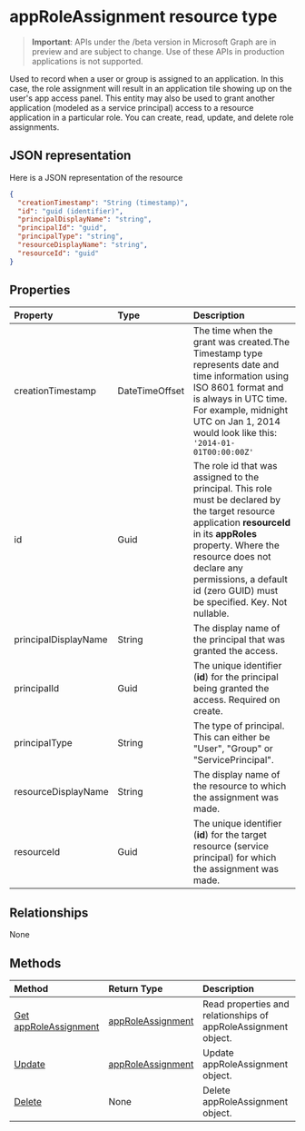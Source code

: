 # appRoleAssignment resource type

> **Important**: APIs under the /beta version in Microsoft Graph are in preview and are subject to change. Use of these APIs in production applications is not supported.

Used to record when a user or group is assigned to an application. In this case, the role assignment will result in an application tile showing up on the user's app access panel. This entity may also be used to grant another application (modeled as a service principal) access to a resource application in a particular role. You can create, read, update, and delete role assignments.


## JSON representation

Here is a JSON representation of the resource

<!-- {
  "blockType": "resource",
  "optionalProperties": [

  ],
  "@odata.type": "microsoft.graph.approleassignment"
}-->

```json
{
  "creationTimestamp": "String (timestamp)",
  "id": "guid (identifier)",
  "principalDisplayName": "string",
  "principalId": "guid",
  "principalType": "string",
  "resourceDisplayName": "string",
  "resourceId": "guid"
}

```
## Properties
| Property	   | Type	|Description|
|:---------------|:--------|:----------|
|creationTimestamp|DateTimeOffset|The time when the grant was created.The Timestamp type represents date and time information using ISO 8601 format and is always in UTC time. For example, midnight UTC on Jan 1, 2014 would look like this: `'2014-01-01T00:00:00Z'`|
|id|Guid|The role id that was assigned to the principal.  This role must be declared by the target resource application **resourceId** in its **appRoles** property. Where the resource does not declare any permissions, a default id (zero GUID) must be specified. Key. Not nullable. |
|principalDisplayName|String|The display name of the principal that was granted the access.|
|principalId|Guid|The unique identifier (**id**) for the principal being granted the access. Required on create.            |
|principalType|String|The type of principal.  This can either be "User", "Group" or "ServicePrincipal".|
|resourceDisplayName|String|The display name of the resource to which the assignment was made.|
|resourceId|Guid|The unique identifier (**id**) for the target resource (service principal) for which the assignment was made.|

## Relationships
None


## Methods

| Method		   | Return Type	|Description|
|:---------------|:--------|:----------|
|[Get appRoleAssignment](../api/approleassignment_get.md) | [appRoleAssignment](approleassignment.md) |Read properties and relationships of appRoleAssignment object.|
|[Update](../api/approleassignment_update.md) | [appRoleAssignment](approleassignment.md)	|Update appRoleAssignment object. |
|[Delete](../api/approleassignment_delete.md) | None |Delete appRoleAssignment object. |

<!-- uuid: 8fcb5dbc-d5aa-4681-8e31-b001d5168d79
2015-10-25 14:57:30 UTC -->
<!-- {
  "type": "#page.annotation",
  "description": "appRoleAssignment resource",
  "keywords": "",
  "section": "documentation",
  "tocPath": ""
}-->
